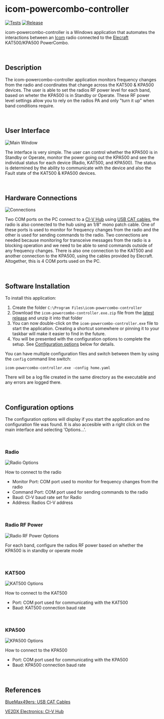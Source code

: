 # icom-powercombo-controller

[![Tests](https://github.com/bbathe/icom-powercombo-controller/workflows/Tests/badge.svg)](https://github.com/bbathe/icom-powercombo-controller/actions) [![Release](https://github.com/bbathe/icom-powercombo-controller/workflows/Release/badge.svg)](https://github.com/bbathe/icom-powercombo-controller/actions)

icom-powercombo-controller is a Windows application that automates the interactions between an [Icom](https://www.icomamerica.com/en/amateur) radio connected to the [Elecraft](https://elecraft.com) KAT500/KPA500 PowerCombo.

&nbsp;
## Description
The icom-powercombo-controller application monitors frequency changes from the radio and coordinates that change across the KAT500 & KPA500 devices.  The user is able to set the radios RF power level for each band, based on wheter the KPA500 is in Standby or Operate.  These RF power level settings allow you to rely on the radios PA and only "turn it up" when band conditions require.

&nbsp;
## User Interface
![Main Window](imgs/main.png)

The interface is very simple.  The user can control whether the KPA500 is in Standby or Operate, monitor the power going out the KPA500 and see the individual status for each device (Radio, KAT500, and KPA500).  The status is determined by the ability to communicate with the device and also the Fault state of the KAT500 & KPA500 devices. 

&nbsp;
## Hardware Connections
![Connections](imgs/connections.png)

Two COM ports on the PC connect to a [CI-V Hub](#References) using [USB CAT cables](#References), the radio is also connected to the hub using an 1/8" mono patch cable.  One of these ports is used to monitor for frequency changes from the radio and the other is used for sending commands to the radio.  Two connections are needed because monitoring for transceive messages from the radio is a blocking operation and we need to be able to send commands outside of any frequency changes.  There is also one connection to the KAT500 and another connection to the KPA500, using the cables provided by Elecraft.  Altogether, this is 4 COM ports used on the PC.

&nbsp;
## Software Installation
To install this application:
1. Create the folder `C:\Program Files\icom-powercombo-controller`
2. Download the `icom-powercombo-controller.exe.zip` file from the [latest release](https://github.com/bbathe/icom-powercombo-controller/releases) and unzip it into that folder
3. You can now double-click on the `icom-powercombo-controller.exe` file to start the application.  Creating a shortcut somewhere or pinning it to your taskbar will make it easier to find in the future.
4. You will be presented with the configuration options to complete the setup.  See [Configuration options](#Configuration-options) below for details.

You can have multiple configuration files and switch between them by using the `config` command line switch:
  ```
  icom-powercombo-controller.exe -config home.yaml
  ```

There will be a log file created in the same directory as the executable and any errors are logged there.

&nbsp;
## Configuration options
The configuration options will display if you start the application and no configuration file was found.  It is also accesible with a right click on the main interface and selecting 'Options...'.

&nbsp;
### Radio
![Radio Options](imgs/options-radio.png)

How to connect to the radio
  * Monitor Port: COM port used to monitor for frequency changes from the radio
  * Command Port: COM port used for sending commands to the radio
  * Baud: CI-V baud rate set for Radio
  * Address: Radios CI-V address

&nbsp;
### Radio RF Power
![Radio RF Power Options](imgs/options-radio-rf-power.png)

For each band, configure the radios RF power based on whether the KPA500 is in standby or operate mode

&nbsp;
### KAT500
![KAT500 Options](imgs/options-kat500.png)

How to connect to the KAT500
  * Port: COM port used for communicating with the KAT500
  * Baud: KAT500 connection baud rate

&nbsp;
### KPA500
![KPA500 Options](imgs/options-kpa500.png)

How to connect to the KPA500
  * Port: COM port used for communicating with the KPA500
  * Baud: KPA500 connection baud rate

&nbsp;
## References
[BlueMax49ers: USB CAT Cables](https://www.ebay.com/str/bluemax49ers)

[VE2DX Electronics: CI-V Hub](https://ve2dx.com)

